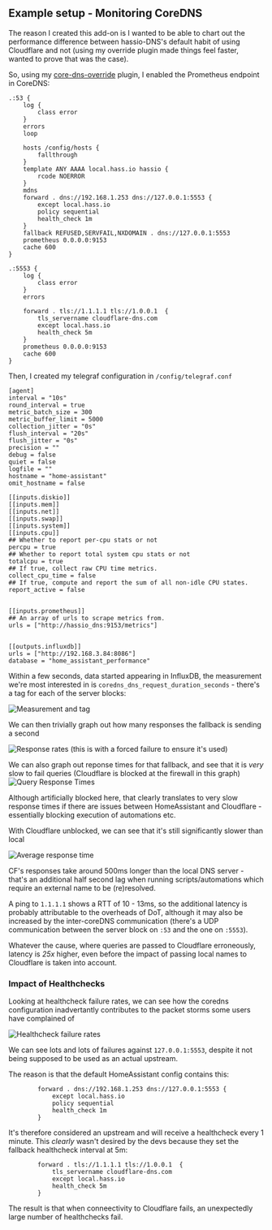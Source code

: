 ## Example setup - Monitoring CoreDNS


The reason I created this add-on is I wanted to be able to chart out the performance difference between hassio-DNS's default habit of using Cloudflare and not (using my override plugin made things feel faster, wanted to prove that was the case).

So, using my [core-dns-override](https://github.com/bentasker/HomeAssistantAddons/tree/master/core-dns-override) plugin, I enabled the Prometheus endpoint in CoreDNS:

    .:53 {
        log {
            class error
        }
        errors
        loop

        hosts /config/hosts {
            fallthrough
        }
        template ANY AAAA local.hass.io hassio {
            rcode NOERROR
        }
        mdns
        forward . dns://192.168.1.253 dns://127.0.0.1:5553 {
            except local.hass.io
            policy sequential
            health_check 1m
        }
        fallback REFUSED,SERVFAIL,NXDOMAIN . dns://127.0.0.1:5553
        prometheus 0.0.0.0:9153
        cache 600
    }

    .:5553 {
        log {
            class error
        }
        errors

        forward . tls://1.1.1.1 tls://1.0.0.1  {
            tls_servername cloudflare-dns.com
            except local.hass.io
            health_check 5m
        }
        prometheus 0.0.0.0:9153
        cache 600
    }
    
Then, I created my telegraf configuration in `/config/telegraf.conf`

    [agent]
    interval = "10s"
    round_interval = true
    metric_batch_size = 300
    metric_buffer_limit = 5000
    collection_jitter = "0s"
    flush_interval = "20s"
    flush_jitter = "0s"
    precision = ""
    debug = false
    quiet = false
    logfile = ""
    hostname = "home-assistant"
    omit_hostname = false

    [[inputs.diskio]]
    [[inputs.mem]]
    [[inputs.net]]
    [[inputs.swap]]
    [[inputs.system]]
    [[inputs.cpu]]
    ## Whether to report per-cpu stats or not
    percpu = true
    ## Whether to report total system cpu stats or not
    totalcpu = true
    ## If true, collect raw CPU time metrics.
    collect_cpu_time = false
    ## If true, compute and report the sum of all non-idle CPU states.
    report_active = false

    
    [[inputs.prometheus]]
    ## An array of urls to scrape metrics from.
    urls = ["http://hassio_dns:9153/metrics"]  


    [[outputs.influxdb]]
    urls = ["http://192.168.3.84:8086"]
    database = "home_assistant_performance"

Within a few seconds, data started appearing in InfluxDB, the measurement we're most interested in is `coredns_dns_request_duration_seconds` - there's a tag for each of the server blocks:

![Measurement and tag](imgs/Screenshot_20211106_124408.png)

We can then trivially graph out how many responses the fallback is sending a second

![Response rates](imgs/Screenshot_20211106_124841.png)
(this is with a forced failure to ensure it's used)

We can also graph out reponse times for that fallback, and see that it is *very* slow to fail queries (Cloudflare is blocked at the firewall in this graph)
![Query Response Times](imgs/Screenshot_20211106_125449.png)

Although artificially blocked here, that clearly translates to very slow response times if there are issues between HomeAssistant and Cloudflare - essentially blocking execution of automations etc.

With Cloudflare unblocked, we can see that it's still significantly slower than local

![Average response time](imgs/Screenshot_20211106_125449.png)

CF's responses take around 500ms longer than the local DNS server - that's an additional half second lag when running scripts/automations which require an external name to be (re)resolved.

A ping to `1.1.1.1` shows a RTT of 10 - 13ms, so the additional latency is probably attributable to the overheads of DoT, although it may also be increased by the inter-coreDNS communication (there's a UDP communication between the server block on `:53` and the one on `:5553`).

Whatever the cause, where queries are passed to Cloudflare erroneously, latency is *25x* higher, even before the impact of passing local names to Cloudflare is taken into account.

### Impact of Healthchecks

Looking at healthcheck failure rates, we can see how the coredns configuration inadvertantly contributes to the packet storms some users have complained of

![Healthcheck failure rates](imgs/Screenshot_20211106_125449.png)

We can see lots and lots of failures against `127.0.0.1:5553`, despite it not being supposed to be used as an actual upstream.

The reason is that the default HomeAssistant config contains this:

```
        forward . dns://192.168.1.253 dns://127.0.0.1:5553 {
            except local.hass.io
            policy sequential
            health_check 1m
        }
```

It's therefore considered an upstream and will receive a healthcheck every 1 minute. This _clearly_ wasn't desired by the devs because they set the fallback healthcheck interval at 5m:

```
        forward . tls://1.1.1.1 tls://1.0.0.1  {
            tls_servername cloudflare-dns.com
            except local.hass.io
            health_check 5m
        }
```

The result is that when conneectivity to Cloudflare fails, an unexpectedly large number of healthchecks fail.

